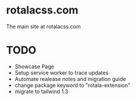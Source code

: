 # rotalacss.com
The main site at rotalacss.com

# TODO
- Showcase Page
- Setup service worker to trace updates
- Automate realease notes and migration guide
- change package keyword to "rotala-extension"
- migrate to tailwind 1.3